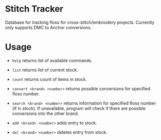 # Stitch Tracker
Database for tracking floss for cross-stitch/embroidery projects. Currently only supports DMC to Anchor conversions.

# Usage
* `help` returns list of available commands.
* `list` returns list of current stock.
* `count` returns count of items in stock.
* `convert <brand> <number>` returns possible conversions for specified floss number.

* `search <brand> <number>` returns information for specified floss number (if in stock). If unavailable, program will check if there are possible conversions into the other brand.
* `add <brand> <number>` adds entry to stock.
* `del <brand> <number>` deletes entry from stock.
